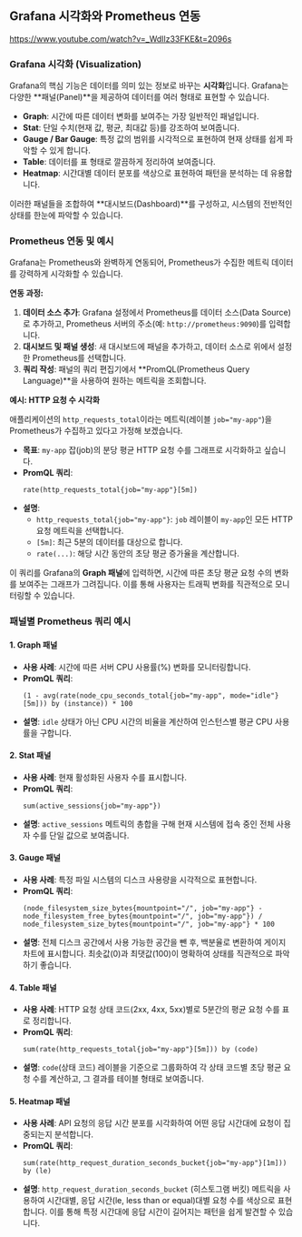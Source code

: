 ## Grafana 시각화와 Prometheus 연동

https://www.youtube.com/watch?v=_WdIlz33FKE&t=2096s

### Grafana 시각화 (Visualization)

Grafana의 핵심 기능은 데이터를 의미 있는 정보로 바꾸는 **시각화**입니다. Grafana는 다양한 **패널(Panel)**을 제공하여 데이터를 여러 형태로 표현할 수 있습니다.

- **Graph**: 시간에 따른 데이터 변화를 보여주는 가장 일반적인 패널입니다.
- **Stat**: 단일 수치(현재 값, 평균, 최대값 등)를 강조하여 보여줍니다.
- **Gauge / Bar Gauge**: 특정 값의 범위를 시각적으로 표현하여 현재 상태를 쉽게 파악할 수 있게 합니다.
- **Table**: 데이터를 표 형태로 깔끔하게 정리하여 보여줍니다.
- **Heatmap**: 시간대별 데이터 분포를 색상으로 표현하여 패턴을 분석하는 데 유용합니다.

이러한 패널들을 조합하여 **대시보드(Dashboard)**를 구성하고, 시스템의 전반적인 상태를 한눈에 파악할 수 있습니다.

### Prometheus 연동 및 예시

Grafana는 Prometheus와 완벽하게 연동되어, Prometheus가 수집한 메트릭 데이터를 강력하게 시각화할 수 있습니다.

**연동 과정:**
1.  **데이터 소스 추가**: Grafana 설정에서 Prometheus를 데이터 소스(Data Source)로 추가하고, Prometheus 서버의 주소(예: `http://prometheus:9090`)를 입력합니다.
2.  **대시보드 및 패널 생성**: 새 대시보드에 패널을 추가하고, 데이터 소스로 위에서 설정한 Prometheus를 선택합니다.
3.  **쿼리 작성**: 패널의 쿼리 편집기에서 **PromQL(Prometheus Query Language)**을 사용하여 원하는 메트릭을 조회합니다.

**예시: HTTP 요청 수 시각화**

애플리케이션의 `http_requests_total`이라는 메트릭(레이블 `job="my-app"`)을 Prometheus가 수집하고 있다고 가정해 보겠습니다.

- **목표**: `my-app` 잡(job)의 분당 평균 HTTP 요청 수를 그래프로 시각화하고 싶습니다.
- **PromQL 쿼리**: 
  ```promql
  rate(http_requests_total{job="my-app"}[5m])
  ```
- **설명**:
  - `http_requests_total{job="my-app"}`: `job` 레이블이 `my-app`인 모든 HTTP 요청 메트릭을 선택합니다.
  - `[5m]`: 최근 5분의 데이터를 대상으로 합니다.
  - `rate(...)`: 해당 시간 동안의 초당 평균 증가율을 계산합니다.

이 쿼리를 Grafana의 **Graph 패널**에 입력하면, 시간에 따른 초당 평균 요청 수의 변화를 보여주는 그래프가 그려집니다. 이를 통해 사용자는 트래픽 변화를 직관적으로 모니터링할 수 있습니다.

### 패널별 Prometheus 쿼리 예시

#### 1. Graph 패널

- **사용 사례**: 시간에 따른 서버 CPU 사용률(%) 변화를 모니터링합니다.
- **PromQL 쿼리**:
  ```promql
  (1 - avg(rate(node_cpu_seconds_total{job="my-app", mode="idle"}[5m])) by (instance)) * 100
  ```
- **설명**: `idle` 상태가 아닌 CPU 시간의 비율을 계산하여 인스턴스별 평균 CPU 사용률을 구합니다.

#### 2. Stat 패널

- **사용 사례**: 현재 활성화된 사용자 수를 표시합니다.
- **PromQL 쿼리**:
  ```promql
  sum(active_sessions{job="my-app"})
  ```
- **설명**: `active_sessions` 메트릭의 총합을 구해 현재 시스템에 접속 중인 전체 사용자 수를 단일 값으로 보여줍니다.

#### 3. Gauge 패널

- **사용 사례**: 특정 파일 시스템의 디스크 사용량을 시각적으로 표현합니다.
- **PromQL 쿼리**:
  ```promql
  (node_filesystem_size_bytes{mountpoint="/", job="my-app"} - node_filesystem_free_bytes{mountpoint="/", job="my-app"}) / node_filesystem_size_bytes{mountpoint="/", job="my-app"} * 100
  ```
- **설명**: 전체 디스크 공간에서 사용 가능한 공간을 뺀 후, 백분율로 변환하여 게이지 차트에 표시합니다. 최솟값(0)과 최댓값(100)이 명확하여 상태를 직관적으로 파악하기 좋습니다.

#### 4. Table 패널

- **사용 사례**: HTTP 요청 상태 코드(2xx, 4xx, 5xx)별로 5분간의 평균 요청 수를 표로 정리합니다.
- **PromQL 쿼리**:
  ```promql
  sum(rate(http_requests_total{job="my-app"}[5m])) by (code)
  ```
- **설명**: `code`(상태 코드) 레이블을 기준으로 그룹화하여 각 상태 코드별 초당 평균 요청 수를 계산하고, 그 결과를 테이블 형태로 보여줍니다.

#### 5. Heatmap 패널

- **사용 사례**: API 요청의 응답 시간 분포를 시각화하여 어떤 응답 시간대에 요청이 집중되는지 분석합니다.
- **PromQL 쿼리**:
  ```promql
  sum(rate(http_request_duration_seconds_bucket{job="my-app"}[1m])) by (le)
  ```
- **설명**: `http_request_duration_seconds_bucket` (히스토그램 버킷) 메트릭을 사용하여 시간대별, 응답 시간(le, less than or equal)대별 요청 수를 색상으로 표현합니다. 이를 통해 특정 시간대에 응답 시간이 길어지는 패턴을 쉽게 발견할 수 있습니다.

